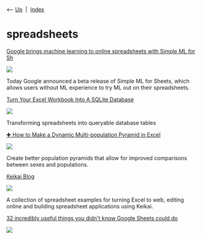 <div class="nav">

⟵ [Up](index.html)  \|  [Index](index.html)

</div>

# spreadsheets

<div class="cards">

<div class="card">

<div class="card-title">

[Google brings machine learning to online spreadsheets with Simple ML
for
Sh](https://venturebeat.com/ai/google-brings-machine-learning-to-online-spreadsheets-with-simple-ml-for-sheets)

</div>

<div class="card-image">

[![](https://venturebeat.com/wp-content/uploads/2016/05/Google-Sheets-e1670458165366.png?w=1024?w=1200&strip=all)](https://venturebeat.com/ai/google-brings-machine-learning-to-online-spreadsheets-with-simple-ml-for-sheets)

</div>

Today Google announced a beta release of Simple ML for Sheets, which
allows users without ML experience to try ML out on their spreadsheets.

</div>

<div class="card">

<div class="card-title">

[Turn Your Excel Workbook Into A SQLite
Database](https://towardsdatascience.com/turn-your-excel-workbook-into-a-sqlite-database-bc6d4fd206aa?source=rss----7f60cf5620c9---4)

</div>

<div class="card-image">

[![](https://miro.medium.com/v2/da:true/resize:fit:1200/0*8pUcIVteZSETt3af)](https://towardsdatascience.com/turn-your-excel-workbook-into-a-sqlite-database-bc6d4fd206aa?source=rss----7f60cf5620c9---4)

</div>

Transforming spreadsheets into queryable database tables

</div>

<div class="card">

<div class="card-title">

[✚ How to Make a Dynamic Multi-population Pyramid in
Excel](https://flowingdata.com/2020/02/28/how-to-make-a-dynamic-multi-population-pyramid-in-excel)

</div>

<div class="card-image">

[![](https://i0.wp.com/flowingdata.com/wp-content/uploads/2020/02/Pyramid-chart-in-Excel.png?fit=1200%2C728&quality=100&ssl=1)](https://flowingdata.com/2020/02/28/how-to-make-a-dynamic-multi-population-pyramid-in-excel)

</div>

Create better population pyramids that allow for improved comparisons
between sexes and populations.

</div>

<div class="card">

<div class="card-title">

[Keikai Blog](https://keikai.io/blog/p/currency-exchange)

</div>

<div class="card-image">

[![](https://keikai.io/blog/img/keikai-favicon-8.png)](https://keikai.io/blog/p/currency-exchange)

</div>

A collection of spreadsheet examples for turning Excel to web, editing
online and building spreadsheet applications using Keikai.

</div>

<div class="card">

<div class="card-title">

[32 incredibly useful things you didn't know Google Sheets could
do](https://www.fastcompany.com/90334451/27-incredibly-useful-things-you-didnt-know-google-sheets-could-do?partner=rss)

</div>

<div class="card-image">

[![](https://images.fastcompany.com/image/upload/f_auto,q_auto,c_fit/wp-cms/uploads/2019/04/310035D5-F2C1-4831-992B-5DA1946787A3.jpeg)](https://www.fastcompany.com/90334451/27-incredibly-useful-things-you-didnt-know-google-sheets-could-do?partner=rss)

</div>

</div>

</div>

